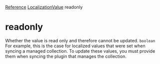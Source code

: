 [Reference](https://www.framer.com/developers/reference)
[LocalizationValue](https://www.framer.com/developers/reference/plugins-localization-value)
readonly
# readonly
Whether the value is read only and therefore cannot be updated.
`boolean`
For example, this is the case for localized values that were set when syncing a managed collection. To update these values, you must provide them when syncing the plugin that manages the collection.
